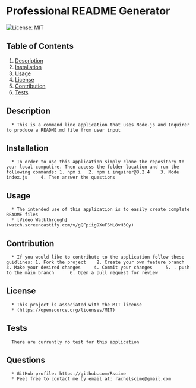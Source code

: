 # Professional README Generator
  ![License: MIT](https://img.shields.io/badge/License-MIT-yellow.svg)
  ## Table of Contents
  1. [Description](#description)
  2. [Installation](#installation)
  3. [Usage](#usage)
  4. [License](#license)
  5. [Contribution](#contribution)
  6. [Tests](#tests)

  ## Description
      * This is a command line application that uses Node.js and Inquirer to produce a README.md file from user input
  
  ## Installation
      * In order to use this application simply clone the repository to your local computire. Then access the folder location and run the following commands: 1. npm i   2. npm i inquirer@8.2.4    3. Node index.js     4. Then answer the questions
  
  ## Usage
      * The intended use of this application is to easily create complete README files
      * [Video Walkthrough](watch.screencastify.com/v/gQFpiig9XuFSML8vH3Gy)
  
  ## Contribution
      * If you would like to contribute to the application follow these guidlines: 1. Fork the project    2. Create your own feature branch   3. Make your desired changes     4. Commit your changes     5. . push to the main branch      6. Open a pull request for review
  
  ## License
      * This project is associated with the MIT license
      * (https://opensource.org/licenses/MIT)
  
  ## Tests
      There are currently no test for this application

  ## Questions
      * GitHub profile: https://github.com/Rscime
      * Feel free to contact me by email at: rachelscime@gmail.com
